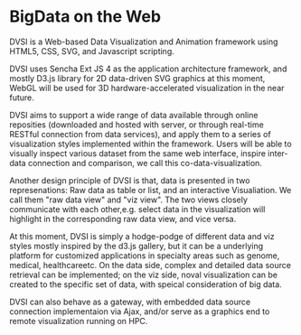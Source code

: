BigData on the Web
===========================

DVSI is a Web-based Data Visualization and Animation
framework using HTML5, CSS, SVG, and Javascript scripting. 

DVSI uses Sencha Ext JS 4 as the application architecture framework, and mostly D3.js library for 2D data-driven SVG graphics at this moment, WebGL will be used for 3D hardware-accelerated visualization in the near future. 

DVSI aims to support a wide range of data available through online reposities (downloaded and hosted with server, or through real-time RESTful connection from data services), and apply them to a series of visualization styles implemented within the framework. Users will be able to visually inspect various dataset from the same web interface, inspire inter-data connection and comparison, we call this co-data-visualization. 

Another design principle of DVSI is that, data is presented in two represenations: Raw data as table or list, and an interactive Visualiation. We call them "raw data view" and "viz view". The two views closely communicate with each other,e.g. select data in the visualization will highlight in the corresponding raw data view, and vice versa. 

At this moment, DVSI is simply a hodge-podge of different data and viz styles mostly inspired by the d3.js gallery, but it can be a underlying platform for customized applications in specialty areas such as genome, medical, healthcareetc. On the data side, complex and detailed data source retrieval can be implemented; on the viz side, noval visualization can be created to the specific set of data, with speical consideration of big data. 

DVSI can also behave as a gateway, with embedded data source connection implementaion via Ajax, and/or serve as a graphics end to remote visualization running on HPC. 




